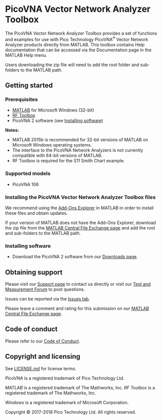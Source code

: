 # PicoVNA Vector Network Analyzer Toolbox

The PicoVNA Vector Network Analyzer Toolbox provides a set of functions and examples for use with Pico Technology PicoVNA<sup>®</sup> Vector Network Analyzer products directly from MATLAB. 
This toolbox contains Help documentation that can be accessed via the Documentation page in the MATLAB Help menu.

Users downloading the zip file will need to add the root folder and sub-folders to the MATLAB path.

## Getting started

### Prerequisites

* [MATLAB](https://uk.mathworks.com/products/matlab.html) for Microsoft Windows (32-bit)
* [RF Toolbox](https://uk.mathworks.com/products/rftoolbox.html)
* PicoVNA 2 software (see [Installing software](#installing-software))

**Notes:**

* MATLAB 2015b is recommended for 32-bit versions of MATLAB on Microsoft Windows operating systems.
* The interface to the PicoVNA Network Analyzers is not currently compatible with 64-bit versions of MATLAB. 
* RF Toolbox is required for the S11 Smith Chart example.

### Supported models

* PicoVNA 106

### Installing the PicoVNA Vector Network Analyzer Toolbox files

We recommend using the [Add-Ons Explorer](https://uk.mathworks.com/help/matlab/matlab_env/get-add-ons.html) in MATLAB in order to install these files and obtain updates.

If your version of MATLAB does not have the Add-Ons Explorer, download the zip file from the [MATLAB Central File Exchange page](https://uk.mathworks.com/matlabcentral/fileexchange/66035-picovna-vector-network-analyzer-toolbox)
 and add the root and sub-folders to the MATLAB path.
 
### Installing software

* Download the PicoVNA 2 software from our [Downloads page](https://www.picotech.com/downloads).

## Obtaining support

Please visit our [Support page](https://www.picotech.com/tech-support) to contact us directly or visit our [Test and Measurement Forum](https://www.picotech.com/support/forum71.html) to post questions.

Issues can be reported via the [Issues tab](https://github.com/picotech/picosdk-matlab-picovna-vector-network-analyzer-toolbox/issues).

Please leave a comment and rating for this submission on our [MATLAB Central File Exchange page](https://uk.mathworks.com/matlabcentral/fileexchange/66035-picovna-vector-network-analyzer-toolbox).

## Code of conduct

Please refer to our [Code of Conduct](.github/CODE_OF_CONDUCT.md).

## Copyright and licensing

See [LICENSE.md](LICENSE.md) for license terms.

*PicoVNA* is a registered trademark of Pico Technology Ltd.

*MATLAB* is a registered trademark of The Mathworks, Inc. *RF Toolbox* is a registered trademark of The Mathworks, Inc.

*Windows* is a registered trademark of Microsoft Corporation.

Copyright © 2017-2018 Pico Technology Ltd. All rights reserved.
